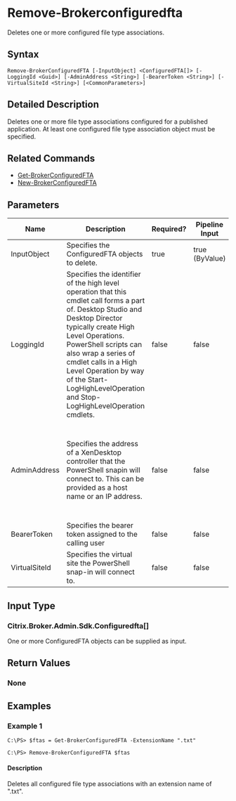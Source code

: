 ﻿
# Remove-Brokerconfiguredfta
Deletes one or more configured file type associations.
## Syntax
```
Remove-BrokerConfiguredFTA [-InputObject] <ConfiguredFTA[]> [-LoggingId <Guid>] [-AdminAddress <String>] [-BearerToken <String>] [-VirtualSiteId <String>] [<CommonParameters>]
```
## Detailed Description
Deletes one or more file type associations configured for a published application. At least one configured file type association object must be specified.


## Related Commands

* [Get-BrokerConfiguredFTA](./Get-BrokerConfiguredFTA/)
* [New-BrokerConfiguredFTA](./New-BrokerConfiguredFTA/)
## Parameters
| Name   | Description | Required? | Pipeline Input | Default Value |
| --- | --- | --- | --- | --- |
| InputObject | Specifies the ConfiguredFTA objects to delete. | true | true (ByValue) |  |
| LoggingId | Specifies the identifier of the high level operation that this cmdlet call forms a part of. Desktop Studio and Desktop Director typically create High Level Operations. PowerShell scripts can also wrap a series of cmdlet calls in a High Level Operation by way of the Start-LogHighLevelOperation and Stop-LogHighLevelOperation cmdlets. | false | false |  |
| AdminAddress | Specifies the address of a XenDesktop controller that the PowerShell snapin will connect to. This can be provided as a host name or an IP address. | false | false | Localhost. Once a value is provided by any cmdlet, this value will become the default. |
| BearerToken | Specifies the bearer token assigned to the calling user | false | false |  |
| VirtualSiteId | Specifies the virtual site the PowerShell snap-in will connect to. | false | false |  |

## Input Type

### Citrix.Broker.Admin.Sdk.Configuredfta\[\]
One or more ConfiguredFTA objects can be supplied as input.
## Return Values

### None

## Examples

### Example 1
```
C:\PS> $ftas = Get-BrokerConfiguredFTA -ExtensionName ".txt"

C:\PS> Remove-BrokerConfiguredFTA $ftas
```
#### Description
Deletes all configured file type associations with an extension name of ".txt".
